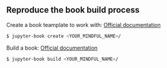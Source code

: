 

## Reproduce the book build process

Create a book teamplate to work with:
[Official documentation](https://jupyterbook.org/en/stable/start/create.html)
```bash
$ jupyter-book create <YOUR_MINDFUL_NAME>/
```

Build a book:
[Official documentation](https://jupyterbook.org/en/stable/start/build.html)
```bash
$ jupyter-book build <YOUR_MINDFUL_NAME>/
```
